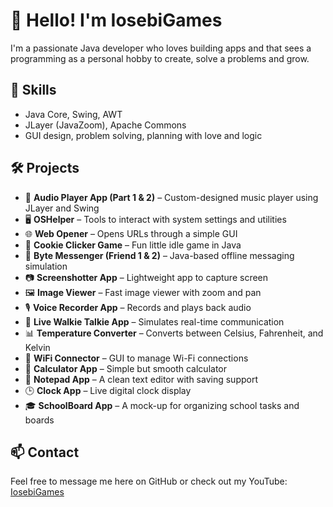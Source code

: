 # 👋 Hello! I'm IosebiGames  
I'm a passionate Java developer who loves building apps and that sees a programming as a personal hobby to create, solve a problems and grow.

## 🔧 Skills
- Java Core, Swing, AWT  
- JLayer (JavaZoom), Apache Commons  
- GUI design, problem solving, planning with love and logic

## 🛠 Projects
- 🎵 **Audio Player App (Part 1 & 2)** – Custom-designed music player using JLayer and Swing  
- 🖥 **OSHelper** – Tools to interact with system settings and utilities  
- 🌐 **Web Opener** – Opens URLs through a simple GUI  
- 🧊 **Cookie Clicker Game** – Fun little idle game in Java  
- 💬 **Byte Messenger (Friend 1 & 2)** – Java-based offline messaging simulation  
- 📷 **Screenshotter App** – Lightweight app to capture screen  
- 🖼 **Image Viewer** – Fast image viewer with zoom and pan  
- 🎙 **Voice Recorder App** – Records and plays back audio  
- 📡 **Live Walkie Talkie App** – Simulates real-time communication  
- 📊 **Temperature Converter** – Converts between Celsius, Fahrenheit, and Kelvin  
- 🔌 **WiFi Connector** – GUI to manage Wi-Fi connections  
- 🧮 **Calculator App** – Simple but smooth calculator  
- 📝 **Notepad App** – A clean text editor with saving support  
- 🕒 **Clock App** – Live digital clock display  
- 🎓 **SchoolBoard App** – A mock-up for organizing school tasks and boards

## 📫 Contact  
Feel free to message me here on GitHub or check out my YouTube: [IosebiGames](https://www.youtube.com/@IosebiGames)

